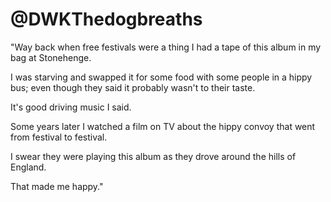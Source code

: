 # @DWKThedogbreaths



"Way back when free festivals were a thing I had a tape of this album in my bag at Stonehenge.

I was starving and swapped it for some food with some people in a hippy bus; even though they said it probably wasn't to their taste.

It's good driving music I said.

Some years later I watched a film on TV about the hippy convoy that went from festival to festival.

I swear they were playing this album as they drove around the hills of England.

That made me happy."